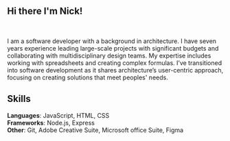 ## Hi there I'm Nick! 
<br>


I am a software developer with a background in architecture. I have seven years experience leading large-scale projects with significant budgets and collaborating with multidisciplinary design teams. My expertise includes working with spreadsheets and creating complex formulas. I’ve transitioned into software development as it shares architecture’s user-centric approach, focusing on creating solutions that meet peoples' needs. 
<br>

## Skills 

**Languages**: JavaScript, HTML, CSS  
**Frameworks**: Node.js, Express  
**Other**: Git, Adobe Creative Suite, Microsoft office Suite, Figma
